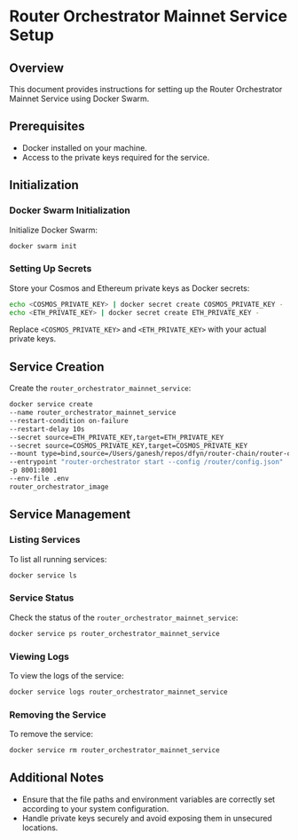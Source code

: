 # Router Orchestrator Mainnet Service Setup

## Overview

This document provides instructions for setting up the Router Orchestrator Mainnet Service using Docker Swarm.

## Prerequisites

- Docker installed on your machine.
- Access to the private keys required for the service.

## Initialization

### Docker Swarm Initialization

Initialize Docker Swarm:

```bash
docker swarm init
```

### Setting Up Secrets

Store your Cosmos and Ethereum private keys as Docker secrets:

```bash
echo <COSMOS_PRIVATE_KEY> | docker secret create COSMOS_PRIVATE_KEY -
echo <ETH_PRIVATE_KEY> | docker secret create ETH_PRIVATE_KEY -
```

Replace `<COSMOS_PRIVATE_KEY>` and `<ETH_PRIVATE_KEY>` with your actual private keys.

## Service Creation

Create the `router_orchestrator_mainnet_service`:

```bash
docker service create
--name router_orchestrator_mainnet_service
--restart-condition on-failure
--restart-delay 10s
--secret source=ETH_PRIVATE_KEY,target=ETH_PRIVATE_KEY
--secret source=COSMOS_PRIVATE_KEY,target=COSMOS_PRIVATE_KEY
--mount type=bind,source=/Users/ganesh/repos/dfyn/router-chain/router-orchestrator/config.json,target=/router/config.json,readonly
--entrypoint "router-orchestrator start --config /router/config.json"
-p 8001:8001
--env-file .env
router_orchestrator_image
```

## Service Management

### Listing Services

To list all running services:

```bash
docker service ls
```

### Service Status

Check the status of the `router_orchestrator_mainnet_service`:

```bash
docker service ps router_orchestrator_mainnet_service
```

### Viewing Logs

To view the logs of the service:

```bash
docker service logs router_orchestrator_mainnet_service
```

### Removing the Service

To remove the service:

```bash
docker service rm router_orchestrator_mainnet_service
```

## Additional Notes

- Ensure that the file paths and environment variables are correctly set according to your system configuration.
- Handle private keys securely and avoid exposing them in unsecured locations.
